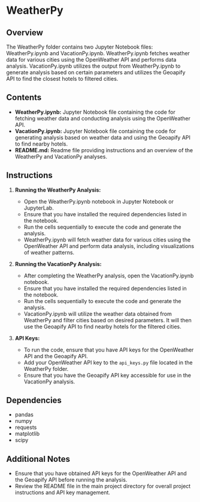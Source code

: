 # WeatherPy

## Overview
The WeatherPy folder contains two Jupyter Notebook files: WeatherPy.ipynb and VacationPy.ipynb. WeatherPy.ipynb fetches weather data for various cities using the OpenWeather API and performs data analysis. VacationPy.ipynb utilizes the output from WeatherPy.ipynb to generate analysis based on certain parameters and utilizes the Geoapify API to find the closest hotels to filtered cities.

## Contents
- **WeatherPy.ipynb:** Jupyter Notebook file containing the code for fetching weather data and conducting analysis using the OpenWeather API.
- **VacationPy.ipynb:** Jupyter Notebook file containing the code for generating analysis based on weather data and using the Geoapify API to find nearby hotels.
- **README.md:** Readme file providing instructions and an overview of the WeatherPy and VacationPy analyses.

## Instructions
1. **Running the WeatherPy Analysis:**
   - Open the WeatherPy.ipynb notebook in Jupyter Notebook or JupyterLab.
   - Ensure that you have installed the required dependencies listed in the notebook.
   - Run the cells sequentially to execute the code and generate the analysis.
   - WeatherPy.ipynb will fetch weather data for various cities using the OpenWeather API and perform data analysis, including visualizations of weather patterns.

2. **Running the VacationPy Analysis:**
   - After completing the WeatherPy analysis, open the VacationPy.ipynb notebook.
   - Ensure that you have installed the required dependencies listed in the notebook.
   - Run the cells sequentially to execute the code and generate the analysis.
   - VacationPy.ipynb will utilize the weather data obtained from WeatherPy and filter cities based on desired parameters. It will then use the Geoapify API to find nearby hotels for the filtered cities.

3. **API Keys:**
   - To run the code, ensure that you have API keys for the OpenWeather API and the Geoapify API.
   - Add your OpenWeather API key to the `api_keys.py` file located in the WeatherPy folder.
   - Ensure that you have the Geoapify API key accessible for use in the VacationPy analysis.

## Dependencies
- pandas
- numpy
- requests
- matplotlib
- scipy

## Additional Notes
- Ensure that you have obtained API keys for the OpenWeather API and the Geoapify API before running the analysis.
- Review the README file in the main project directory for overall project instructions and API key management.
